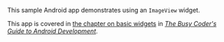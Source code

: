 This sample Android app demonstrates
using an `ImageView` widget.

This app is covered in 
[the chapter on basic widgets](https://commonsware.com/Android/previews/basic-widgets)
in [*The Busy Coder's Guide to Android Development*](https://commonsware.com/Android/).

